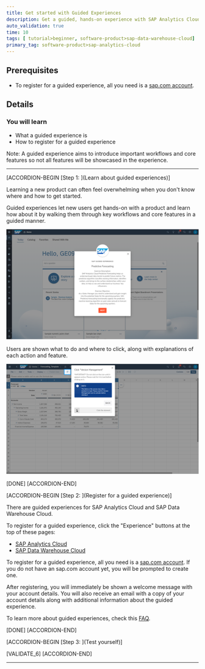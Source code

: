 ```yaml
---
title: Get started with Guided Experiences
description: Get a guided, hands-on experience with SAP Analytics Cloud and SAP Data Warehouse Cloud.
auto_validation: true
time: 10
tags: [ tutorial>beginner, software-product>sap-data-warehouse-cloud]
primary_tag: software-product>sap-analytics-cloud
---
```


## Prerequisites
 - To register for a guided experience, all you need is a [sap.com account](https://www.sap.com/registration/protected/form-universal-reg.afl.html?generalRegistration=true).

## Details
### You will learn
  - What a guided experience is
  - How to register for a guided experience

Note: A guided experience aims to introduce important workflows and core features so not all features will be showcased in the experience.

---

[ACCORDION-BEGIN [Step 1: ](Learn about guided experiences)]

Learning a new product can often feel overwhelming when you don't know where and how to get started.

Guided experiences let new users get hands-on with a product and learn how about it by walking them through key workflows and core features in a guided manner.

![Overview](step1a.png)

Users are shown what to do and where to click, along with explanations of each action and feature.

![Guided experience](step1b.png)

[DONE]
[ACCORDION-END]

[ACCORDION-BEGIN [Step 2: ](Register for a guided experience)]

There are guided experiences for SAP Analytics Cloud and SAP Data Warehouse Cloud.

To register for a guided experience, click the "Experience" buttons at the top of these pages:

-	[SAP Analytics Cloud](https://www.sap.com/products/technology-platform/cloud-analytics.html)
-	[SAP Data Warehouse Cloud](https://www.sap.com/products/technology-platform/data-warehouse-cloud.html)

To register for a guided experience, all you need is a [sap.com account](https://www.sap.com/registration/protected/form-universal-reg.afl.html?generalRegistration=true). If you do not have an sap.com account yet, you will be prompted to create one.

After registering, you will immediately be shown a welcome message with your account details. You will also receive an email with a copy of your account details along with additional information about the guided experience.

To learn more about guided experiences, check this [FAQ](https://www.sap.com/documents/2022/03/7e14f83c-1e7e-0010-bca6-c68f7e60039b.html).

[DONE]
[ACCORDION-END]


[ACCORDION-BEGIN [Step 3: ](Test yourself)]


[VALIDATE_6]
[ACCORDION-END]





---
